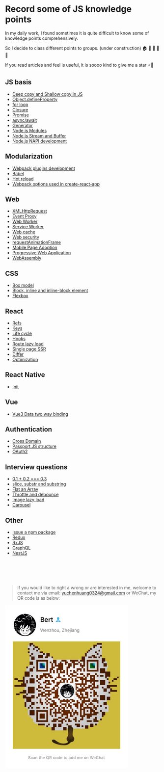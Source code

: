 # Record some of JS knowledge points

In my daily work, I found sometimes it is quite difficult to know some of knowledge points comprehensively.

So I decide to class different points to groups. (under construction) 🏠 🏡 🏫 🏢 🏣

If you read articles and feel is useful, it is soooo kind to give me a star :star::star2:

## JS basis

- [Deep copy and Shallow copy in JS](/js_basis/object_copy.md)
- [Object.defineProperty](/js_basis/object_defineproperty.md)
- [for loop](/js_basis/for_loop.md)
- [Closure](/js_basis/closure.md)
- [Promise](/js_basis/promise.md)
- [async/await](/js_basis/async_await.md)
- [Generator](/js_basis/generator.md)
- [Node.js Modules](/js_basis/node_mo.md)
- [Node.js Stream and Buffer](/js_basis/stream_buffer.md)
- [Node.js NAPI development]()

## Modularization

- [Webpack plugins development](/modularization/webpack_structure.md)
- [Babel](/modularization/babel.md)
- [Hot reload](/modularization/hot_reload.md)
- [Webpack options used in create-react-app](/modularization/webpack_options.md)

## Web

- [XMLHttpRequest]()
- [Event Proxy](/web/events_proxy.md)
- [Web Worker](/web/web_worker.md)
- [Service Worker](/web/service_worker.md)
- [Web cache](/web/web_cache.md)
- [Web security](/web/web_security.md)
- [requestAnimationFrame](/web/requestAnimationFrame.md)
- [Mobile Page Adoption]()
- [Progressive Web Application]()
- [WebAssembly]()

## CSS

- [Box model](/css/box_model.md)
- [Block, inline and inline-block element]()
- [Flexbox]()

## React

- [Refs](/react/refs.md)
- [Keys](/react/keys.md)
- [Life cycle](/react/life_cycle.md)
- [Hooks](/react/hooks.md)
- [Route lazy load](/react/lazy_load.md)
- [Single page SSR](/react/ssr.md)
- [Differ]()
- [Optimization](/react/optimization.md)

## React Native

- [Init]()

## Vue

- [Vue3 Data two way binding](/vue/two_way_binding.md)

## Authentication

- [Cross Domain](/authentication/cross_domain.md)
- [Passport.JS structure](/authentication/passport.md)
- [OAuth2]()

## Interview questions

- [0.1 + 0.2 === 0.3](/interview/epsilon.md)
- [slice, substr and substring](/interview/string_process.md)
- [Flat an Array](/interview/flat_array.md)
- [Throttle and debounce](/interview/debounce_throttle.md)
- [Image lazy load]()
- [Carousel]()

## Other

- [Issue a npm package](/other/npm_issue.md)
- [Redux](/other/redux.md)
- [RxJS](/other/rxjs.md)
- [GraphQL]()
- [NestJS](/other/nestjs.md)

<br />
<br />
<br />
<br />

> If you would like to right a wrong or are interested in me, welcome to contact me via email: yuchenhuang0324@gmail.com or WeChat, my QR code is as below:

<img src="assets/qr_code.jpeg" width="400"/>
